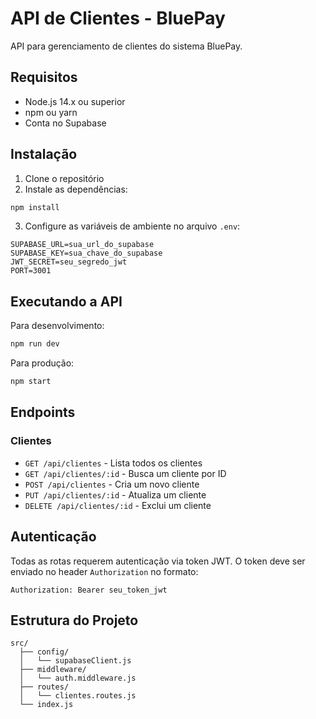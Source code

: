 # API de Clientes - BluePay

API para gerenciamento de clientes do sistema BluePay.

## Requisitos

- Node.js 14.x ou superior
- npm ou yarn
- Conta no Supabase

## Instalação

1. Clone o repositório
2. Instale as dependências:
```bash
npm install
```
3. Configure as variáveis de ambiente no arquivo `.env`:
```
SUPABASE_URL=sua_url_do_supabase
SUPABASE_KEY=sua_chave_do_supabase
JWT_SECRET=seu_segredo_jwt
PORT=3001
```

## Executando a API

Para desenvolvimento:
```bash
npm run dev
```

Para produção:
```bash
npm start
```

## Endpoints

### Clientes

- `GET /api/clientes` - Lista todos os clientes
- `GET /api/clientes/:id` - Busca um cliente por ID
- `POST /api/clientes` - Cria um novo cliente
- `PUT /api/clientes/:id` - Atualiza um cliente
- `DELETE /api/clientes/:id` - Exclui um cliente

## Autenticação

Todas as rotas requerem autenticação via token JWT. O token deve ser enviado no header `Authorization` no formato:
```
Authorization: Bearer seu_token_jwt
```

## Estrutura do Projeto

```
src/
  ├── config/
  │   └── supabaseClient.js
  ├── middleware/
  │   └── auth.middleware.js
  ├── routes/
  │   └── clientes.routes.js
  └── index.js
``` 